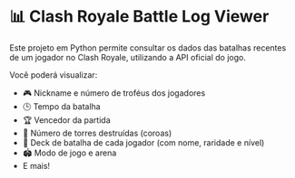 # 📊 Clash Royale Battle Log Viewer

Este projeto em Python permite consultar os dados das batalhas recentes de um jogador no Clash Royale, utilizando a API oficial do jogo.

Você poderá visualizar:
- 🎮 Nickname e número de troféus dos jogadores
- 🕒 Tempo da batalha
- 🏆 Vencedor da partida
- 🏰 Número de torres destruídas (coroas)
- 🧩 Deck de batalha de cada jogador (com nome, raridade e nível)
- 🏟 Modo de jogo e arena
- E mais!

